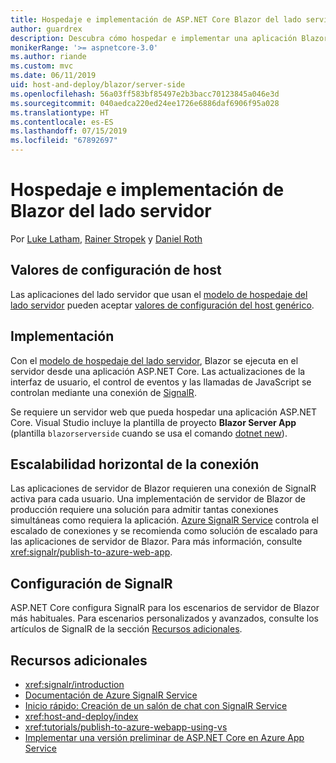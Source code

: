 ```yaml
---
title: Hospedaje e implementación de ASP.NET Core Blazor del lado servidor
author: guardrex
description: Descubra cómo hospedar e implementar una aplicación Blazor del lado servidor con ASP.NET Core.
monikerRange: '>= aspnetcore-3.0'
ms.author: riande
ms.custom: mvc
ms.date: 06/11/2019
uid: host-and-deploy/blazor/server-side
ms.openlocfilehash: 56a03ff583bf85497e2b3bacc70123845a046e3d
ms.sourcegitcommit: 040aedca220ed24ee1726e6886daf6906f95a028
ms.translationtype: HT
ms.contentlocale: es-ES
ms.lasthandoff: 07/15/2019
ms.locfileid: "67892697"
---
```

# <a name="host-and-deploy-blazor-server-side"></a>Hospedaje e implementación de Blazor del lado servidor

Por [Luke Latham](https://github.com/guardrex), [Rainer Stropek](https://www.timecockpit.com) y [Daniel Roth](https://github.com/danroth27)

## <a name="host-configuration-values"></a>Valores de configuración de host

Las aplicaciones del lado servidor que usan el [modelo de hospedaje del lado servidor](xref:blazor/hosting-models#server-side) pueden aceptar [valores de configuración del host genérico](xref:fundamentals/host/generic-host#host-configuration).

## <a name="deployment"></a>Implementación

Con el [modelo de hospedaje del lado servidor](xref:blazor/hosting-models#server-side), Blazor se ejecuta en el servidor desde una aplicación ASP.NET Core. Las actualizaciones de la interfaz de usuario, el control de eventos y las llamadas de JavaScript se controlan mediante una conexión de [SignalR](xref:signalr/introduction).

Se requiere un servidor web que pueda hospedar una aplicación ASP.NET Core. Visual Studio incluye la plantilla de proyecto **Blazor Server App** (plantilla `blazorserverside` cuando se usa el comando [dotnet new](/dotnet/core/tools/dotnet-new)).

## <a name="connection-scale-out"></a>Escalabilidad horizontal de la conexión

Las aplicaciones de servidor de Blazor requieren una conexión de SignalR activa para cada usuario. Una implementación de servidor de Blazor de producción requiere una solución para admitir tantas conexiones simultáneas como requiera la aplicación. [Azure SignalR Service](/azure/azure-signalr/) controla el escalado de conexiones y se recomienda como solución de escalado para las aplicaciones de servidor de Blazor. Para más información, consulte <xref:signalr/publish-to-azure-web-app>.

## <a name="signalr-configuration"></a>Configuración de SignalR

ASP.NET Core configura SignalR para los escenarios de servidor de Blazor más habituales. Para escenarios personalizados y avanzados, consulte los artículos de SignalR de la sección [Recursos adicionales](#additional-resources).

## <a name="additional-resources"></a>Recursos adicionales

* <xref:signalr/introduction>
* [Documentación de Azure SignalR Service](/azure/azure-signalr/)
* [Inicio rápido: Creación de un salón de chat con SignalR Service](/azure/azure-signalr/signalr-quickstart-dotnet-core)
* <xref:host-and-deploy/index>
* <xref:tutorials/publish-to-azure-webapp-using-vs>
* [Implementar una versión preliminar de ASP.NET Core en Azure App Service](xref:host-and-deploy/azure-apps/index#deploy-aspnet-core-preview-release-to-azure-app-service)
